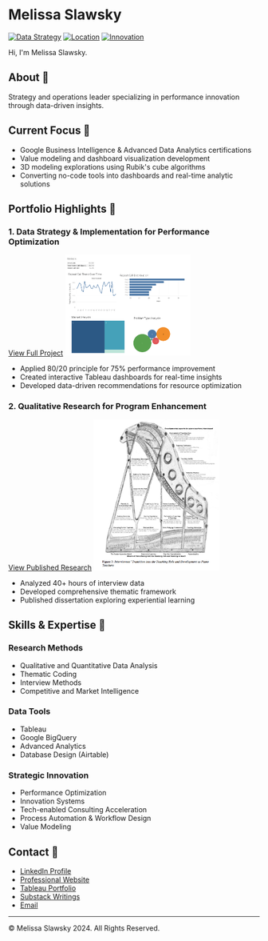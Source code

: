 # Melissa Slawsky
[![Data Strategy](https://img.shields.io/badge/Strategy-Data--Driven-blue)]()
[![Location](https://img.shields.io/badge/Location-Asheville%20NC-green)]()
[![Innovation](https://img.shields.io/badge/Focus-Performance%20Innovation-orange)]()

Hi, I'm Melissa Slawsky. 

## About 👤
Strategy and operations leader specializing in performance innovation through data-driven insights. 

## Current Focus 🔬
- Google Business Intelligence & Advanced Data Analytics certifications
- Value modeling and dashboard visualization development
- 3D modeling explorations using Rubik's cube algorithms
- Converting no-code tools into dashboards and real-time analytic solutions

## Portfolio Highlights 🔎

### 1. Data Strategy & Implementation for Performance Optimization
[View Full Project](https://github.com/mslawsky/google-fiber-dashboard-analytics)
<img src="https://raw.githubusercontent.com/mslawsky/google-fiber-dashboard-analytics/main/dashboard-google-fiber.png" alt="Google Fiber Dashboard" width="50%">
- Applied 80/20 principle for 75% performance improvement
- Created interactive Tableau dashboards for real-time insights
- Developed data-driven recommendations for resource optimization
  

### 2. Qualitative Research for Program Enhancement
[View Published Research](https://digitalcommons.usf.edu/etd/3352/)
<img src="https://raw.githubusercontent.com/mslawsky/qualitative-dissertation-research/main/thematic-analysis.png" alt="Thematic Analysis Framework" width="50%">
- Analyzed 40+ hours of interview data
- Developed comprehensive thematic framework
- Published dissertation exploring experiential learning


## Skills & Expertise 📐

### Research Methods
- Qualitative and Quantitative Data Analysis
- Thematic Coding
- Interview Methods
- Competitive and Market Intelligence

### Data Tools
- Tableau
- Google BigQuery
- Advanced Analytics
- Database Design (Airtable)

### Strategic Innovation
- Performance Optimization
- Innovation Systems
- Tech-enabled Consulting Acceleration
- Process Automation & Workflow Design
- Value Modeling

## Contact 📧
- [LinkedIn Profile](https://www.linkedin.com/in/melissaslawsky/)
- [Professional Website](https://melissaslawsky.com/client-results/)
- [Tableau Portfolio](https://public.tableau.com/app/profile/melissa.slawsky1925/vizzes)
- [Substack Writings](https://melissaslawsky.substack.com/)
- [Email](mailto:melissa@melissaslawsky.com)

---
© Melissa Slawsky 2024. All Rights Reserved.
